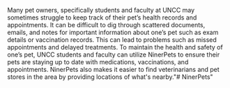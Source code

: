 Many pet owners, specifically students and faculty at UNCC may sometimes struggle to keep track of their pet’s health records and appointments. It can be difficult to dig through scattered documents, emails, and notes for important information about one’s pet such as exam details or vaccination records. This can lead to problems such as missed appointments and delayed treatments. To maintain the health and safety of one’s pet, UNCC students and faculty can utilize NinerPets to ensure their pets are staying up to date with medications, vaccinations, and appointments. NinerPets also makes it easier to find veterinarians and pet stores in the area by providing locations of what's nearby."# NinerPets" 
